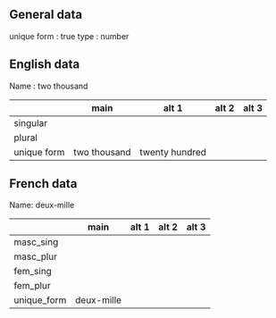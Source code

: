 ## General data

unique form : true
type : number

## English data

Name : two thousand

|             |     main     |     alt 1      | alt 2 | alt 3 |
| :---------- | :----------: | :------------: | :---: | ----- |
| singular    |              |                |       |       |
| plural      |              |                |       |       |
| unique form | two thousand | twenty hundred |       |       |

## French data

Name: deux-mille

|             |    main    | alt 1 | alt 2 | alt 3 |
| :---------- | :--------: | :---: | :---: | :---: |
| masc_sing   |            |       |       |       |
| masc_plur   |            |       |       |       |
| fem_sing    |            |       |       |       |
| fem_plur    |            |       |       |       |
| unique_form | deux-mille |       |       |       |


